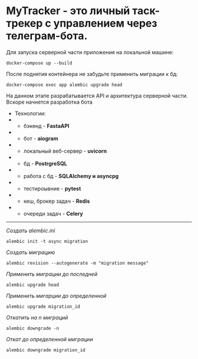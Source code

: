 # MyTracker - это личный таск-трекер с управлением через телеграм-бота.

Для запуска серверной части приложения на локальной машине:
```commandline
docker-compose up --build
```
После поднятия контейнера не забудьте применить миграции к бд:
```commandline
docker-compose exec app alembic upgrade head
```

На данном этапе разрабатывается API и архитектура серверной части. Вскоре начнется разработка бота

* Технологии:
* * бэкенд - **FastaAPI**
* * бот - **aiogram**
* * локальный веб-сервер - **uvicorn**
* * бд - **PostrgreSQL**
* * работа с бд - **SQLAlchemy и asyncpg**
* * тестироывние - **pytest**
* * кеш, брокер задач - **Redis**
* * очереди задач - **Celery**

------------------------------------------------------------------------------------------------------------
*Создать alembic.ini*
```commandline
alembic init -t async migration
```

*Создать миграцию*
```
alembic revision --autogenerate -m "migration message"
```

*Применить миграции до последней*
```
alembic upgrade head
```

*Применить мигарции до определенной*
```
alembic upgrade migration_id
```

*Откатить на n миграций*
```
alembic downgrade -n
```

*Откат до определенной миграции*
```
alembic downgrade migration_id
```
